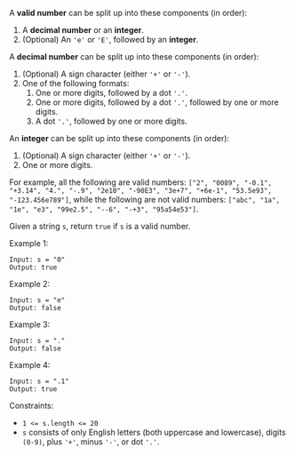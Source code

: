 A **valid number** can be split up into these components (in order):

1. A **decimal number** or an **integer**.
2. (Optional) An `'e'` or `'E'`, followed by an **integer**.

A **decimal number** can be split up into these components (in order):

1. (Optional) A sign character (either `'+'` or `'-'`).
2. One of the following formats:
    1. One or more digits, followed by a dot `'.'`.
    2. One or more digits, followed by a dot `'.'`, followed by one or more digits.
    3. A dot `'.'`, followed by one or more digits.

An **integer** can be split up into these components (in order):

1. (Optional) A sign character (either `'+'` or `'-'`).
2. One or more digits.

For example, all the following are valid numbers: `["2", "0089", "-0.1", "+3.14", "4.", "-.9", "2e10", "-90E3", "3e+7", "+6e-1", "53.5e93", "-123.456e789"]`, while the following are not valid numbers: `["abc", "1a", "1e", "e3", "99e2.5", "--6", "-+3", "95a54e53"]`.

Given a string `s`, return `true` if `s` is a valid number.

Example 1:
```
Input: s = "0"
Output: true
```
Example 2:
```
Input: s = "e"
Output: false
```
Example 3:
```
Input: s = "."
Output: false
```
Example 4:
```
Input: s = ".1"
Output: true
``` 

Constraints:
- `1 <= s.length <= 20`
- `s` consists of only English letters (both uppercase and lowercase), digits `(0-9)`, plus `'+'`, minus `'-'`, or dot `'.'`.
